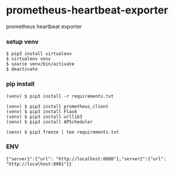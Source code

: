 # prometheus-heartbeat-exporter
prometheus heartbeat exporter

### setup venv
```
$ pip3 install virtualenv
$ virtualenv venv
$ source venv/bin/activate
$ deactivate
```

### pip install
```
(venv) $ pip3 install -r requirements.txt
```
```
(venv) $ pip3 install prometheus_client
(venv) $ pip3 install Flask
(venv) $ pip3 install urllib3
(venv) $ pip3 install APScheduler
```
```
(venv) $ pip3 freeze | tee requirements.txt
```

### ENV
```
{"server1":{"url": "http://localhost:8000"},"server2":{"url": "http://localhost:8001"}}
```
